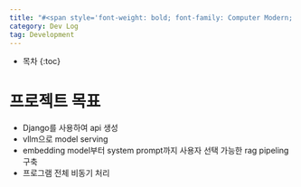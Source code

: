 ```yaml
---
title: "#<span style='font-weight: bold; font-family: Computer Modern;'>Django</span> #<span style='font-weight: bold; font-family: Computer Modern;'>VLLM</span> #<span style='font-weight: bold; font-family: Computer Modern;'>Asynchronous</span> : fully user-customizable RAG pipeline "
category: Dev Log
tag: Development
---
```








* 목차
{:toc}











# 프로젝트 목표
- Django를 사용하여 api 생성
- vllm으로 model serving
- embedding model부터 system prompt까지 사용자 선택 가능한 rag pipeling 구축
- 프로그램 전체 비동기 처리
